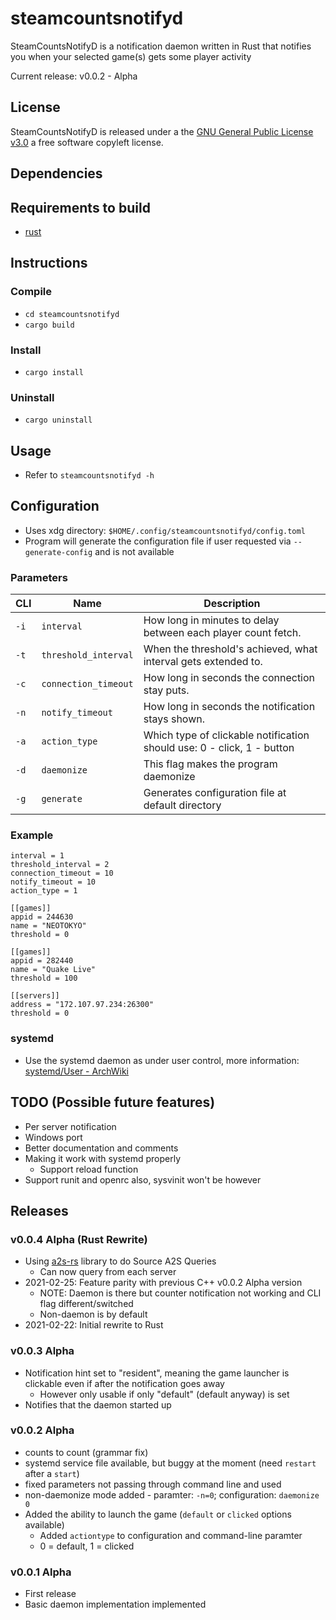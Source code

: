 # steamcountsnotifyd
SteamCountsNotifyD is a notification daemon written in Rust that notifies you when your selected game(s) gets some player activity

Current release: v0.0.2 - Alpha

## License
SteamCountsNotifyD is released under a the [GNU General Public License v3.0](https://www.gnu.org/licenses/gpl-3.0.html) a free software copyleft license.

## Dependencies

## Requirements to build
* [rust](https://www.rust-lang.org/)

## Instructions
### Compile
* `cd steamcountsnotifyd`
* `cargo build`
### Install
* `cargo install`
### Uninstall
* `cargo uninstall`

## Usage
* Refer to `steamcountsnotifyd -h`

## Configuration
* Uses xdg directory: `$HOME/.config/steamcountsnotifyd/config.toml`
* Program will generate the configuration file if user requested via `--generate-config` and is not available
### Parameters
CLI | Name | Description
---|---|---
`-i` | `interval` | How long in minutes to delay between each player count fetch.
`-t` | `threshold_interval` | When the threshold's achieved, what interval gets extended to.
`-c` | `connection_timeout` | How long in seconds the connection stay puts.
`-n` | `notify_timeout` | How long in seconds the notification stays shown.
`-a` | `action_type` | Which type of clickable notification should use: 0 - click, 1 - button
`-d` | `daemonize` | This flag makes the program daemonize
`-g` | `generate` | Generates configuration file at default directory 
### Example
```
interval = 1
threshold_interval = 2
connection_timeout = 10
notify_timeout = 10
action_type = 1

[[games]]
appid = 244630
name = "NEOTOKYO"
threshold = 0

[[games]]
appid = 282440
name = "Quake Live"
threshold = 100

[[servers]]
address = "172.107.97.234:26300"
threshold = 0
```

### systemd
* Use the systemd daemon as under user control, more information: [systemd/User - ArchWiki](https://wiki.archlinux.org/index.php/systemd/User)

## TODO (Possible future features)
* Per server notification
* Windows port
* Better documentation and comments
* Making it work with systemd properly
  * Support reload function
* Support runit and openrc also, sysvinit won't be however

## Releases
### v0.0.4 Alpha (Rust Rewrite)
* Using [a2s-rs](https://github.com/rumblefrog/a2s-rs) library to do Source A2S Queries
  * Can now query from each server
* 2021-02-25: Feature parity with previous C++ v0.0.2 Alpha version
  * NOTE: Daemon is there but counter notification not working and CLI flag different/switched
  * Non-daemon is by default
* 2021-02-22: Initial rewrite to Rust
### v0.0.3 Alpha
* Notification hint set to "resident", meaning the game launcher is clickable even if after the notification goes away
  * However only usable if only "default" (default anyway) is set
* Notifies that the daemon started up
### v0.0.2 Alpha
* counts to count (grammar fix)
* systemd service file available, but buggy at the moment (need `restart` after a `start`)
* fixed parameters not passing through command line and used
* non-daemonize mode added - paramter: `-n=0`; configuration: `daemonize 0`
* Added the ability to launch the game (`default` or `clicked` options available)
  * Added `actiontype` to configuration and command-line paramter
  * 0 = default, 1 = clicked
### v0.0.1 Alpha
* First release
* Basic daemon implementation implemented

